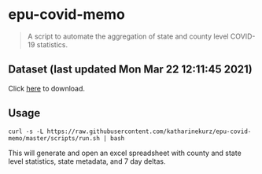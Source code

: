 # epu-covid-memo

> A script to automate the aggregation of state and county level COVID-19 statistics.

<!-- tmpl start -->

## Dataset (last updated Mon Mar 22 12:11:45 2021)

Click [here](https://covid-artifacts.s3.amazonaws.com/records/2021-3-22-121144-covid_artifact.xls) to download.

<!-- tmpl end -->

## Usage

```
curl -s -L https://raw.githubusercontent.com/katharinekurz/epu-covid-memo/master/scripts/run.sh | bash
```

This will generate and open an excel spreadsheet with county and state level statistics, state metadata, and 7 day deltas.